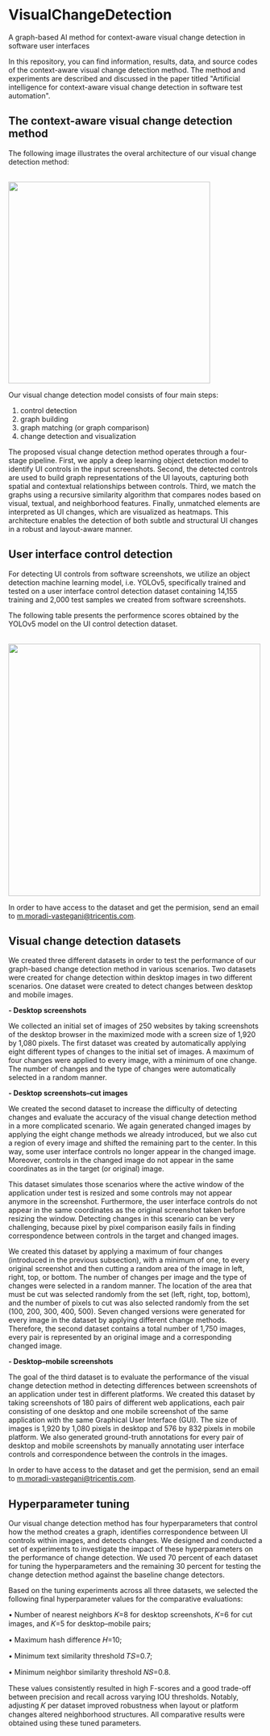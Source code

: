 # VisualChangeDetection
A graph-based AI method for context-aware visual change detection in software user interfaces

In this repository, you can find information, results, data, and source codes of the context-aware visual change detection method. The method and experiments are described and discussed in the paper titled "Artificial intelligence for context-aware visual change detection in software test automation".

<h2>The context-aware visual change detection method</h2>
<p>The following image illustrates the overal architecture of our visual change detection method:</p>
<br>
<img width="400" src="https://github.com/mmoradi-iut/VisualChangeDetection/blob/main/Figure-1.jpg">

Our visual change detection model consists of four main steps:
1) control detection
2) graph building
3) graph matching (or graph comparison)
4) change detection and visualization

The proposed visual change detection method operates through a four-stage pipeline. First, we apply a deep learning object detection model to identify UI controls in the input screenshots. Second, the detected controls are used to build graph representations of the UI layouts, capturing both spatial and contextual relationships between controls. Third, we match the graphs using a recursive similarity algorithm that compares nodes based on visual, textual, and neighborhood features. Finally, unmatched elements are interpreted as UI changes, which are visualized as heatmaps. This architecture enables the detection of both subtle and structural UI changes in a robust and layout-aware manner.

<h2>User interface control detection</h2>
<p>For detecting UI controls from software screenshots, we utilize an object detection machine learning model, i.e. YOLOv5, specifically trained and tested on a user interface control detection dataset containing 14,155 training and 2,000 test samples we created from software screenshots.</p>
<p>The following table presents the performence scores obtained by the YOLOv5 model on the UI control detection dataset.</p>
<br>
<img width="500" src="https://github.com/mmoradi-iut/VisualChangeDetection/blob/main/Table-1.jpg">

In order to have access to the dataset and get the permision, send an email to m.moradi-vastegani@tricentis.com.

<h2>Visual change detection datasets</h2>
<p>We created three different datasets in order to test the performance of our graph-based change detection method in various scenarios. Two datasets were created for change detection within desktop images in two different scenarios. One dataset were created to detect changes between desktop and mobile images.</p>

<p><b>- Desktop screenshots</b></p>
<p>We collected an initial set of images of 250 websites by taking screenshots of the desktop browser in the maximized mode with a screen size of 1,920 by 1,080 pixels. The first dataset was created by automatically applying eight different types of changes to the initial set of images. A maximum of four changes were applied to every image, with a minimum of one change. The number of changes and the type of changes were automatically selected in a random manner.</p>

<p><b>- Desktop screenshots–cut images</b></p>
<p>We created the second dataset to increase the difficulty of detecting changes and evaluate the accuracy of the visual change detection method in a more complicated scenario. We again generated changed images by applying the eight change methods we already introduced, but we also cut a region of every image and shifted the remaining part to the center. In this way, some user interface controls no longer appear in the changed image. Moreover, controls in the changed image do not appear in the same coordinates as in the target (or original) image.</p>
<p>This dataset simulates those scenarios where the active window of the application under test is resized and some controls may not appear anymore in the screenshot. Furthermore, the user interface controls do not appear in the same coordinates as the original screenshot taken before resizing the window. Detecting changes in this scenario can be very challenging, because pixel by pixel comparison easily fails in finding correspondence between controls in the target and changed images.</p>
<p>We created this dataset by applying a maximum of four changes (introduced in the previous subsection), with a minimum of one, to every original screenshot and then cutting a random area of the image in left, right, top, or bottom. The number of changes per image and the type of changes were selected in a random manner. The location of the area that must be cut was selected randomly from the set (left, right, top, bottom), and the number of pixels to cut was also selected randomly from the set (100, 200, 300, 400, 500). Seven changed versions were generated for every image in the dataset by applying different change methods. Therefore, the second dataset contains a total number of 1,750 images, every pair is represented by an original image and a corresponding changed image.</p>

<p><b>- Desktop–mobile screenshots</b></p>
<p>The goal of the third dataset is to evaluate the performance of the visual change detection method in detecting differences between screenshots of an application under test in different platforms. We created this dataset by taking screenshots of 180 pairs of different web applications, each pair consisting of one desktop and one mobile screenshot of the same application with the same Graphical User Interface (GUI). The size of images is 1,920 by 1,080 pixels in desktop and 576 by 832 pixels in mobile platform. We also generated ground-truth annotations for every pair of desktop and mobile screenshots by manually annotating user interface controls and correspondence between the controls in the images.</p>

In order to have access to the dataset and get the permision, send an email to m.moradi-vastegani@tricentis.com.

<h2>Hyperparameter tuning</h2>
<p>Our visual change detection method has four hyperparameters that control how the method creates a graph, identifies correspondence between UI controls within images, and detects changes. We designed and conducted a set of experiments to investigate the impact of these hyperparameters on the performance of change detection. We used 70 percent of each dataset for tuning the hyperparameters and the remaining 30 percent for testing the change detection method against the baseline change detectors.</p>
<p>Based on the tuning experiments across all three datasets, we selected the following final hyperparameter values for the comparative evaluations:
  
<p>•	Number of nearest neighbors 𝐾=8 for desktop screenshots, 𝐾=6 for cut images, and 𝐾=5 for desktop–mobile pairs;</p>
<p>•	Maximum hash difference 𝐻=10;</p>
<p>•	Minimum text similarity threshold 𝑇𝑆=0.7;</p>
<p>•	Minimum neighbor similarity threshold 𝑁𝑆=0.8.</p>

These values consistently resulted in high F-scores and a good trade-off between precision and recall across varying IOU thresholds. Notably, adjusting 𝐾 per dataset improved robustness when layout or platform changes altered neighborhood structures. All comparative results were obtained using these tuned parameters.</p>
